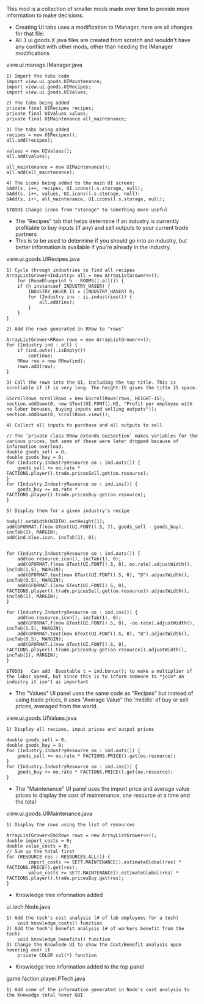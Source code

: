 This mod is a collection of smaller mods made over time to provide more information to make decisions.

* Creating UI tabs uses a modification to IManager, here are all changes for that file:
* All 3 ui.goods.X java files are created from scratch and wouldn't have any conflict with other mods, other than needing the IManager modifications

view.ui.manage.IManager.java


	1) Import the tabs code
	import view.ui.goods.UIMaintenance;
	import view.ui.goods.UIRecipes;
	import view.ui.goods.UIValues;
	
	2) The tabs being added
	private final UIRecipes recipes;
	private final UIValues values;
	private final UIMaintenance all_maintenance;

	3) The tabs being added
	recipes = new UIRecipes();
	all.add(recipes);

	values = new UIValues();
	all.add(values);

	all_maintenance = new UIMaintenance();
	all.add(all_maintenance);
	
	4) The icons being added to the main UI screen:
	bAdd(s, i++, recipes, UI.icons().s.storage, null);
	bAdd(s, i++, values, UI.icons().s.storage, null);
	bAdd(s, i++, all_maintenance, UI.icons().s.storage, null);
 
	$TODO$ Change icons from "storage" to something more useful
	
	
* The "Recipes" tab that helps determine if an industry is currently profitable to buy inputs (if any) and sell outputs to your current trade partners
* This is to be used to determine if you should go into an industry, but better information is available if you're already in the industry.

view.ui.goods.UIRecipes.java

	1) Cycle through industries to find all recipes 
	ArrayListGrower<Industry> all = new ArrayListGrower<>();
		for (RoomBlueprint h : ROOMS().all()) {
		if (h instanceof INDUSTRY_HASER) {
			INDUSTRY_HASER ii = (INDUSTRY_HASER) h;
			for (Industry ins : ii.industries()) {
				all.add(ins);
			}
		}
	}
	
	2) Add the rows generated in RRow to "rows"
	
	ArrayListGrower<RRow> rows = new ArrayListGrower<>();
	for (Industry ind : all) {
		if (ind.outs().isEmpty())
			continue;
		RRow row = new RRow(ind);
		rows.add(row);
	}

	3) Call the rows into the UI, including the top title. This is scrollable if it is very long. The height-15 gives the title 15 space.
	
	GScrollRows scrollRows = new GScrollRows(rows, HEIGHT-15);
	section.addDown(0, new GText(UI.FONT().H2, "Profit per employee with no labor bonuses, buying inputs and selling outputs"));
	section.addDown(0, scrollRows.view());
	
	4) Collect all inputs to purchase and all outputs to sell
	
	// The `private class RRow extends GuiSection` makes variables for the various prices, but some of these were later dropped because of information overload. 
	double goods_sell = 0;
	double goods_buy = 0;
	for (Industry.IndustryResource oo : ind.outs()) {
		goods_sell += oo.rate * FACTIONS.player().trade.pricesSell.get(oo.resource);
	}
	for (Industry.IndustryResource oo : ind.ins()) {
		goods_buy += oo.rate * FACTIONS.player().trade.pricesBuy.get(oo.resource);
	}
	
	5) Display them for a given industry's recipe
	
	body().setWidth(WIDTH).setHeight(1);
	add(GFORMAT.f(new GText(UI.FONT().S, 7), goods_sell - goods_buy), incTab(2), MARGIN);
	add(ind.blue.icon, incTab(1), 0);


	for (Industry.IndustryResource oo : ind.outs()) {
		add(oo.resource.icon(), incTab(1), 0);
		add(GFORMAT.f(new GText(UI.FONT().S, 0), oo.rate).adjustWidth(), incTab(1.5), MARGIN);
		add(GFORMAT.text(new GText(UI.FONT().S, 0), "@").adjustWidth(), incTab(0.5), MARGIN);
		add(GFORMAT.i(new GText(UI.FONT().S, 0), FACTIONS.player().trade.pricesSell.get(oo.resource)).adjustWidth(), incTab(1), MARGIN);
	}

	for (Industry.IndustryResource oo : ind.ins()) {
		add(oo.resource.icon(), incTab(1), 0);
		add(GFORMAT.f(new GText(UI.FONT().S, 0), -oo.rate).adjustWidth(), incTab(1.5), MARGIN);
		add(GFORMAT.text(new GText(UI.FONT().S, 0), "@").adjustWidth(), incTab(0.5), MARGIN);
		add(GFORMAT.i(new GText(UI.FONT().S, 0), FACTIONS.player().trade.pricesBuy.get(oo.resource)).adjustWidth(), incTab(1), MARGIN);
	}
 
	$TODO$   Can add  Boostable t = ind.bonus(); to make a multiplier of the labor speed, but since this is to inform someone to *join* an industry it isn't as important
	
* The "Values" UI panel uses the same code as "Recipes" but instead of using trade prices, it uses "Average Value" the 'middle' of buy or sell prices, averaged from the world. 

view.ui.goods.UIValues.java	

	1) Display all recipes, input prices and output prices 
	
	double goods_sell = 0;
	double goods_buy = 0;
	for (Industry.IndustryResource oo : ind.outs()) {
		goods_sell += oo.rate * FACTIONS.PRICE().get(oo.resource);
	}
	for (Industry.IndustryResource oo : ind.ins()) {
		goods_buy += oo.rate * FACTIONS.PRICE().get(oo.resource);
	}
	
* The "Maintenance" UI panel uses the import price and average value prices to display the cost of maintenance, one resource at a time and the total

view.ui.goods.UIMaintenance.java	

	1) Display the rows using the list of resources
	
	ArrayListGrower<EmiRow> rows = new ArrayListGrower<>();
	double import_costs = 0;
	double value_costs = 0;
	// Sum up the total first
	for (RESOURCE res : RESOURCES.ALL()) {
			import_costs += SETT.MAINTENANCE().estimateGlobal(res) * FACTIONS.PRICE().get(res);
			value_costs += SETT.MAINTENANCE().estimateGlobal(res) * FACTIONS.player().trade.pricesBuy.get(res);
	}
	
	
* Knowledge tree information added 

ui.tech.Node.java

	1) Add the tech's cost analysis (# of lab employees for a tech)
 		void knowledge_costs() function
 	2) Add the tech's benefit analysis (# of workers benefit from the tech)
  		void knowledge_benefits() function
  	3) Change the Knowlede UI to show the Cost/Benefit analysis upon hovering over it
		private COLOR col(*) function
		
* Knowledge tree information added to the top panel

game.faction.player.PTech.java

	1) Add some of the information generated in Node's cost analysis to the Knowedge total hover GUI
		
		
